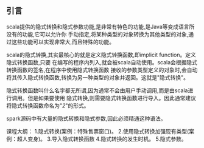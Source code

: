 ## 引言
scala提供的隐式转换和隐式参数功能,是非常有特色的功能,是Java等变成语言所没有的功能,它可以允许你
手动指定,将某种类型的对象转换为其他类型的对象,通过这些功能可以实现非常大,而且特殊的功能。

scala的隐式转换,其实最核心的就是定义隐式转换函数,即implicit function。定义隐式转换函数,只要
在编写的程序内列入,就会被scala自动使用。scala会根据隐式转换函数的签名,在程序中使用隐式转换函数
接收的参数类型定义的对象时,会自动将其传入隐式转换函数,转换为另一种类型的对象并返回。这就是"隐式转换"。

隐式转换函数叫什么名字都无所谓,因为通常不会由用户手动调用,而是由scala进行调用。但是如果要使用
隐式转换,则需要隐式转换函数进行导入。因此通常建议将隐式转换函数命名为"*2*"的形式。

spark源码中有大量的隐式转换和隐式参数,因此必须精通这种语法。

课程大纲：
1.隐式转换(案例：特殊售票窗口)。
2.使用隐式转换加强现有类型(案例：超人变身)。
3.导入隐式转换函数
4.隐式转换的发生时机。
5.隐式参数。